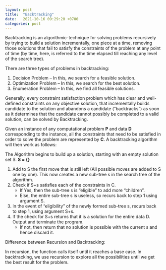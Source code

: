 ```yaml
---
layout: post
title:  "Backtracking"
date:   2021-10-16 09:29:20 +0700
categories: post
---
```


Backtracking is an algorithmic-technique for solving problems recursively by trying to build a solution incrementally, one piece at a time, removing those solutions that fail to satisfy the constraints of the problem at any point of time (by time, here, is referred to the time elapsed till reaching any level of the search tree). 

There are three types of problems in backtracking: 

1. Decision Problem – In this, we search for a feasible solution.
2. Optimization Problem – In this, we search for the best solution.
3. Enumeration Problem – In this, we find all feasible solutions.

Generally, every constraint satisfaction problem which has clear and well-defined constraints on any objective solution, that incrementally builds candidate to the solution and abandons a candidate (“backtracks”) as soon as it determines that the candidate cannot possibly be completed to a valid solution, can be solved by Backtracking.

Given an instance of any computational problem **P** and data **D**  corresponding to the instance, 
all the constraints that need to be satisfied in order to solve the problem are represented by **C**. A backtracking algorithm will then work as follows: 

The Algorithm begins to build up a solution, starting with an empty solution set S. **S = {}**


1. Add to S  the first move that is still left (All possible moves are added to S  one by one). This now creates a new sub-tree s  in the search tree of the algorithm.
2. Check if S+s  satisfies each of the constraints in C. 
    - If Yes, then the sub-tree s  is “eligible” to add more “children”.
    - Else, the entire sub-tree s  is useless, so recurs back to step 1 using argument S.
3. In the event of “eligibility” of the newly formed sub-tree s, recurs back to step 1, using argument S+s.
4. If the check for S+s  returns that it is a solution for the entire data D. Output and terminate the program. 
    - If not, then return that no solution is possible with the current s  and hence discard it.


Difference between Recursion and Backtracking:

In recursion, the function calls itself until it reaches a base case. In backtracking, we use recursion to explore all the possibilities until we get the best result for the problem.

